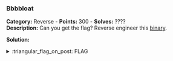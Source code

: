 ### Bbbbloat
**Category:** Reverse - **Points:** 300 - **Solves:** ????  
**Description:** Can you get the flag? Reverse engineer this [binary](./bbbbloat/).

**Solution:**  


<details>
  <summary>:triangular_flag_on_post: FLAG</summary>

  ```
  picoCTF{}
  ```
</details>
